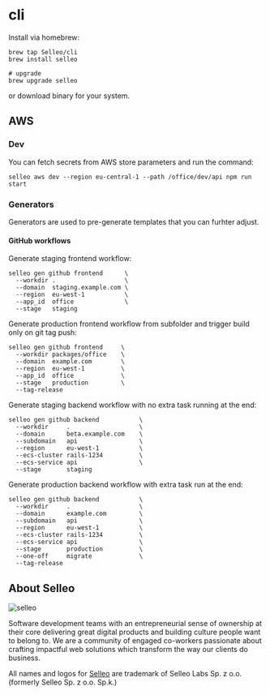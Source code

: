 # cli

Install via homebrew:
```
brew tap Selleo/cli
brew install selleo

# upgrade
brew upgrade selleo
```

or download binary for your system.

## AWS

### Dev

You can fetch secrets from AWS store parameters and run the command:

```
selleo aws dev --region eu-central-1 --path /office/dev/api npm run start
```

### Generators

Generators are used to pre-generate templates that you can furhter adjust.

#### GitHub workflows

Generate staging frontend workflow:
```
selleo gen github frontend      \
  --workdir .                   \
  --domain  staging.example.com \
  --region  eu-west-1           \
  --app_id  office              \
  --stage   staging             
```

Generate production frontend workflow from subfolder and trigger build only on git tag push:
```
selleo gen github frontend     \
  --workdir packages/office    \
  --domain  example.com        \
  --region  eu-west-1          \
  --app_id  office             \
  --stage   production         \
  --tag-release
```

Generate staging backend workflow with no extra task running at the end:
```
selleo gen github backend           \
  --workdir     .                   \
  --domain      beta.example.com    \
  --subdomain   api                 \
  --region      eu-west-1           \
  --ecs-cluster rails-1234          \
  --ecs-service api                 \
  --stage       staging             
```

Generate production backend workflow with extra task run at the end:
```
selleo gen github backend           \
  --workdir     .                   \
  --domain      example.com         \
  --subdomain   api                 \
  --region      eu-west-1           \
  --ecs-cluster rails-1234          \
  --ecs-service api                 \
  --stage       production          \
  --one-off     migrate             \
  --tag-release
```

## About Selleo

![selleo](https://raw.githubusercontent.com/Selleo/selleo-resources/master/public/github_footer.png)

Software development teams with an entrepreneurial sense of ownership at their core delivering great digital products and building culture people want to belong to. We are a community of engaged co-workers passionate about crafting impactful web solutions which transform the way our clients do business.

All names and logos for [Selleo](https://selleo.com/about) are trademark of Selleo Labs Sp. z o.o. (formerly Selleo Sp. z o.o. Sp.k.)

